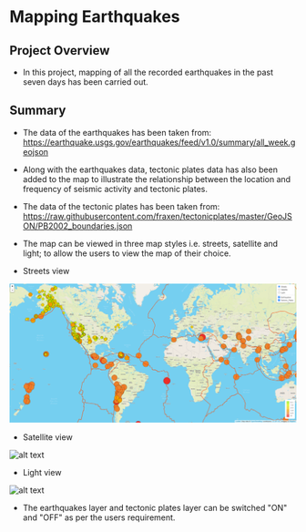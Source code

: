 # Mapping Earthquakes

## Project Overview

- In this project, mapping of all the recorded earthquakes in the past seven days has been carried out.

## Summary 

- The data of the earthquakes has been taken from: 
  	https://earthquake.usgs.gov/earthquakes/feed/v1.0/summary/all_week.geojson
- Along with the earthquakes data, tectonic plates data has also been added to the map to illustrate the 
  relationship between the location and frequency of seismic activity and tectonic plates.

- The data of the tectonic plates has been taken from:	
	https://raw.githubusercontent.com/fraxen/tectonicplates/master/GeoJSON/PB2002_boundaries.json

- The map can be viewed in three map styles i.e. streets, satellite and light; to allow the users to view the map of 
  their choice. 
- Streets view

![alt text](Earthquake_Challenge/Images/streets.png)

- Satellite view

![alt text]("https://github.com/ArchanaRohilla/Mapping_Earthquakes/blob/master/Earthquake_Challenge/Images/satellites.png")

- Light view

![alt text]()


- The earthquakes layer and tectonic plates layer can be switched "ON" and "OFF" as per the users requirement.